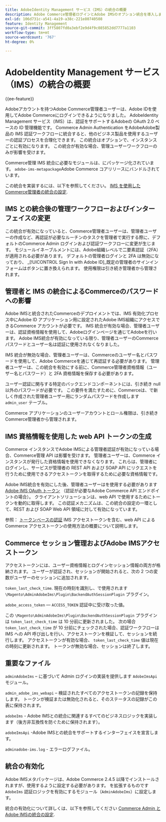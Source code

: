 ```yaml
---
title: AdobeIdentity Management サービス（IMS）の統合の概要
description: Adobe Commerce管理者ログインとAdobe IMSのオプション統合を導入します
exl-id: 106d731c-a541-4a19-a38c-221e80740508
feature: Identity Management
source-git-commit: 3ff5807fd0a3ebf2e9d4f9c085852dd7777a1103
workflow-type: tm+mt
source-wordcount: '767'
ht-degree: 0%

---
```


# AdobeIdentity Management サービス（IMS）の統合の概要

{{ee-feature}}

Adobeアカウントを持つAdobe Commerce管理者ユーザーは、Adobe IDを使用してAdobe Commerceにログインできるようになりました。 AdobeIdentity Management サービス（IMS）は、認証をサポートするAdobeの OAuth 2.0 ベースの ID 管理機能です。 Commerce Admin Authentication をAdobeAdobe製品の IMS 認証ワークフローに統合すると、他のビジネス製品を使用するユーザーの認証プロセスを合理化できます。 この統合はオプションで、インスタンスごとに有効になります。 この統合が有効な場合、管理ユーザーワークフローのみが影響を受けます。 

Commerce管理 IMS 統合に必要なモジュールは、にパッケージ化されています。  `adobe-ims-metapackage`Adobe Commerce コアリリースにバンドルされています。

この統合を実装するには、以下を参照してください。 [IMS を使用したCommerce管理者の統合の設定](./adobe-ims-config.md).

## IMS との統合後の管理ワークフローおよびインターフェイスの変更

この統合が有効になっていると、Commerce管理者ユーザーは、管理者ユーザーの作成など、再認証が必要なルーチンのタスクを管理者で実行する際に、デフォルトのCommerce Admin ログインおよび認証ワークフローに変更が生じます。 モジュールイネーブルメントには、Adobe組織レベルで二要素認証（2FA）が適用される必要があります。 デフォルトの管理者ログインと 2FA は無効になっており、 _[!UICONTROL Sign In with Adobe ID]_既定の管理者のサインイン フォームはボタンに置き換えられます。 使用権限は引き続き管理者から管理されます。

## 管理者と IMS の統合によるCommerceのパスワードへの影響

Adobe IMSと統合されたCommerceのデプロイメントでは、IMS 有効化プロセス中にAdobe ID アプリケーション用に設定されたAdobe IMS組織にアクセスできるCommerce アカウントが必要です。  IMS 統合が有効な場合、管理者ユーザーは、認証資格情報を使用して、Adobeログインページを通じてAdobeを行います。 Adobe IMS統合が有効になっている限り、管理者ユーザーのCommerce パスワードとユーザー名は認証に使用されなくなりました。

IMS 統合が無効な場合、管理者ユーザーは、Commerceのユーザー名とパスワードを使用して、Adobe Commerceを通じて再認証する必要があります。 管理者ユーザーは、この統合を有効にする前に、Commerce管理者資格情報（ユーザー名とパスワード）と 2FA 資格情報を保存する必要があります。

ユーザー認証に関与する特定のバックエンドコンポーネントには、引き続き null 以外のパスワードが必要です。 この要件を満たすために、Commerceは、で新しく作成された管理者ユーザー用にランダムパスワードを作成します `admin_user` テーブル。

Commerce アプリケーションのユーザーアカウントとロール権限は、引き続きCommerce管理者から管理されます。


## IMS 資格情報を使用した web API トークンの生成

Commerce インスタンスでAdobe IMSによる管理者認証が有効になっている場合、Commerce管理 API は影響を受けます。 管理者ユーザーは、Commerce インスタンスが発行した資格情報を使用できなくなります。 これらは、管理者にログインし、サービスが管理者の REST API および SOAP API にリクエストを行うために使用できるアクセストークンを取得するために必要な資格情報です。

Adobe IMS統合を有効にした後、管理者ユーザーはを使用する必要があります [Adobe IMS OAuth トークン](https://developer.adobe.com/developer-console/docs/guides/authentication/OAuthIntegration/) （認証が必要なAdobe Commerce API エンドポイントの場合）。 クライアントソリューションは、web API で使用するためにトークンを動的に取得します。 この認証メカニズムは、この統合の設定の一環として、REST および SOAP Web API 領域に対して有効になっています。

参照： [トークンベースの認証](https://developer.adobe.com/commerce/webapi/get-started/authentication/gs-authentication-token/) IMS アクセストークンを含む、web API によるCommerce アクセストークンの使用方法の概要について説明します。

## Commerce セッション管理およびAdobe IMSアクセストークン

アクセストークンには、ユーザー資格情報とログインセッション情報の両方が格納されます。 ユーザーが認証され、セッションが開始されると、次の 2 つの変数がユーザーのセッションに追加されます。

`token_last_check_time`. 現在の時刻を識別し、で使用されます `\Magento\AdminAdobeIms\Plugin\BackendAuthSessionPlugin` プラグイン。

`adobe_access_token` — `ACCESS_TOKEN` 認証中に受け取った値。

この `\Magento\AdminAdobeIms\Plugin\BackendAuthSessionPlugin` プラグインは `token_last_check_time` は 10 分前に更新されました。 次の場合 `token_last_check_time` が 10 分前にチェックされた場合、認証ワークフローは IMS への API 呼び出しを行い、アクセストークンを検証して、セッションを続行します。 アクセストークンが有効な場合、 `token_last_check_time` 値は現在の時刻に更新されます。 トークンが無効な場合、セッションは終了します。

## 重要なファイル

`adminAdobeIms`  – に基づいて Admin ログインの実装を提供します `AdobeImsApi` モジュール。

`admin_adobe_ims_webapi`  – 検証されたすべてのアクセストークンの記録を保持します。 トークンが検証または無効化されると、そのステータスの記録がこの表に保持されます。

`adobeIms` - Adobe IMSとの統合に関連するすべてのビジネスロジックを実装します（後方非互換性を防ぐために保持されます）。

`adobeImsApi` -Adobe IMSとの統合をサポートするインターフェイスを宣言します。

`adminadobe-ims.log` - エラーログファイル。

## 統合の有効化

Adobe IMSメタパッケージは、Adobe Commerce 2.4.5 以降でインストールされますが、使用するように設定する必要があります。 を拡張するものです `AdobeIms` 認証ロジックを有効にするモジュール（`AdminAdobeIms`）に設定します。

統合の有効化について詳しくは、以下を参照してください [Commerce Admin とAdobe IMSの統合の設定](./adobe-ims-config.md).
